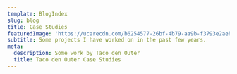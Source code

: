 ```yaml
---
template: BlogIndex
slug: blog
title: Case Studies
featuredImage: 'https://ucarecdn.com/b6254577-26bf-4b79-aa9b-f3793e2aebdc/'
subtitle: Some projects I have worked on in the past few years.
meta:
  description: Some work by Taco den Outer
  title: Taco den Outer Case Studies
---
```


